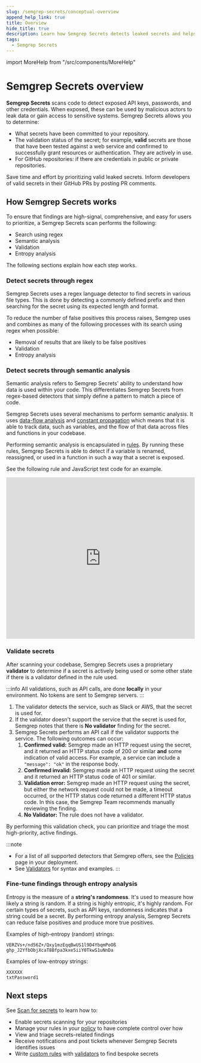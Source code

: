 ```yaml
---
slug: /semgrep-secrets/conceptual-overview
append_help_link: true
title: Overview
hide_title: true
description: Learn how Semgrep Secrets detects leaked secrets and helps you prioritize what keys to rotate.
tags:
  - Semgrep Secrets
---
```


import MoreHelp from "/src/components/MoreHelp"

# Semgrep Secrets overview

**Semgrep Secrets** scans code to detect exposed API keys, passwords, and other
credentials. When exposed, these can be used by malicious actors to leak data
or gain access to sensitive systems. Semgrep Secrets allows you to determine:

* What secrets have been committed to your repository.
* The validation status of the secret; for example, **valid** secrets are those that have been tested against a web service and
confirmed to successfully grant resources or authentication. They are actively
in use. 
* For GitHub repositories: if there are credentials in public or private repositories.

Save time and effort by prioritizing valid leaked secrets. Inform developers of valid secrets in their GitHub PRs by posting PR comments. 

## How Semgrep Secrets works

To ensure that findings are high-signal, comprehensive, and easy for users to
prioritize, a Semgrep Secrets scan performs the following:

* Search using regex
* Semantic analysis
* Validation
* Entropy analysis

The following sections explain how each step works.

### Detect secrets through regex

Semgrep Secrets uses a regex language detector to find secrets in various file types. This is done by detecting a commonly defined prefix and then searching for the secret using its expected length and format.

To reduce the number of false positives this process raises, Semgrep uses and combines as many of the following processes with its search using regex when possible:

- Removal of results that are likely to be false positives
- Validation
- Entropy analysis

### Detect secrets through semantic analysis

Semantic analysis refers to Semgrep Secrets' ability to understand how data is
used within your code. This differentiates Semgrep Secrets from regex-based
detectors that simply define a pattern to match a piece of code.

Semgrep Secrets uses several mechanisms to perform semantic analysis. It uses
[<i class="fa-regular fa-file-lines"></i> data-flow
analysis](/writing-rules/data-flow/data-flow-overview/) and [<i
class="fa-regular fa-file-lines"></i> constant
propagation](/writing-rules/data-flow/constant-propagation/) which means that it
is able to track data, such as variables, and the flow of that data across files
and functions in your codebase.

Performing semantic analysis is encapsulated in [<i class="fa-regular
fa-file-lines"></i> rules](/running-rules/). By running these rules, Semgrep
Secrets is able to detect if a variable is renamed,
reassigned, or used in a function in such a way that a secret is exposed.

<!-- TODO, rewrite this to be more relevant and use a better example-->
See the following rule and JavaScript test code for an example.

<iframe title="AWS hardcoded access key" src="https://semgrep.dev/embed/editor?snippet=EPj5" width="100%" height="432px" frameBorder="0"></iframe>
<br />

<!-- 
The rule detects hardcoded AWS secret access keys. The test code defines an access key in the variable `secret`. Click **<i class="fa-solid fa-play"></i> Run** to see the true positives.
-->

<!-- Some differences between Semgrep Secrets and regex-based scanners include: -->

<!--* **Line 2:** Both can detect the variable name `secret` and its value (token)
  in line 2. * A regex-based scanner may generate a noisy finding from line 2
  even though `secret` has not been passed to any function. * Semgrep Secrets
  doesn't generate a finding because the token hasn't been passed as a
  `secretAccessKey` or similar.
* **Line 7:** Both can detect **line 6**, in which the plain-text secret is
  passed to the `AWS.config.update` function.
* **Line 17:** Both can detect **line 14**, in which `secret` is passed.
* **Line 26:** Semgrep Secrets correctly skips `conf.secret` in **line 21**.
  Regex-based scanners simply looking for matches of the string `secret`
  generate a false positive. -->

### Validate secrets 

After scanning your codebase, Semgrep Secrets uses a proprietary
**validator** to determine if a secret is actively being used or some other state if there is a validator defined in the rule used.

:::info
All validations, such as API calls, are done **locally** in your environment. No tokens are sent to Semgrep servers.
:::

1. The validator detects the service, such as Slack or AWS, that the secret
   is used for.
2. If the validator doesn't support the service that the secret is used
   for, Semgrep notes that there is **No validator** finding for the secret.
3. Semgrep Secrets performs an API
  call if the validator supports the service. The following outcomes can occur: 
   1. **Confirmed valid:** Semgrep made
   an HTTP request using the secret, and it returned an HTTP status code of 200 or
   similar **and** some indication of valid access. For example, a service can
   include a `"message": "ok"` in the response body.
   2. **Confirmed invalid:** Semgrep made an HTTP request using the secret and
   it returned an HTTP status code of 401 or similar.
   3. **Validation error:** Semgrep made an HTTP request using the secret, but
   either the network request could not be made, a timeout occurred, or
   the HTTP status code returned a different HTTP status code. In this case,
   the Semgrep Team recommends manually reviewing the finding.
   4. **No Validator:** The rule does not have a validator.

By performing this validation check, you can prioritize and triage the most
high-priority, active findings.

:::note
- For a list of all supported detectors that Semgrep offers, see the [Policies](/semgrep-secrets/policies) page in your deployment.
- See [Validators](/semgrep-secrets/validators) for syntax and examples.
:::

### Fine-tune findings through entropy analysis

Entropy is the measure of a **string's randomness**. It's used to measure how
likely a string is random. If a string is highly entropic, it's highly
random. For certain types of secrets, such as API keys, randomness indicates
that a string could be a secret. By performing entropy analysis, Semgrep Secrets
can reduce false positives and produce more true positives.

Examples of high-entropy (random) strings:

```
VERZVs+/nd56Z+/Qxy1mzEqqBwUS1l9D4YbqmPoOß
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
```

Examples of low-entropy strings:

```
XXXXXX
txtPassword1
```

## Next steps

See [<i class="fa-regular fa-file-lines"></i> Scan for secrets](/semgrep-secrets/getting-started) to learn how to:
* Enable secrets scanning for your repositories
* Manage your rules in your [policy](/semgrep-secrets/policies) to have complete control over how 
* View and triage secrets-related findings
* Receive notifications and post tickets whenever Semgrep Secrets identifies issues
* Write [custom rules](/semgrep-secrets/rules) with [validators](/semgrep-secrets/validators) to find bespoke secrets

<MoreHelp />
